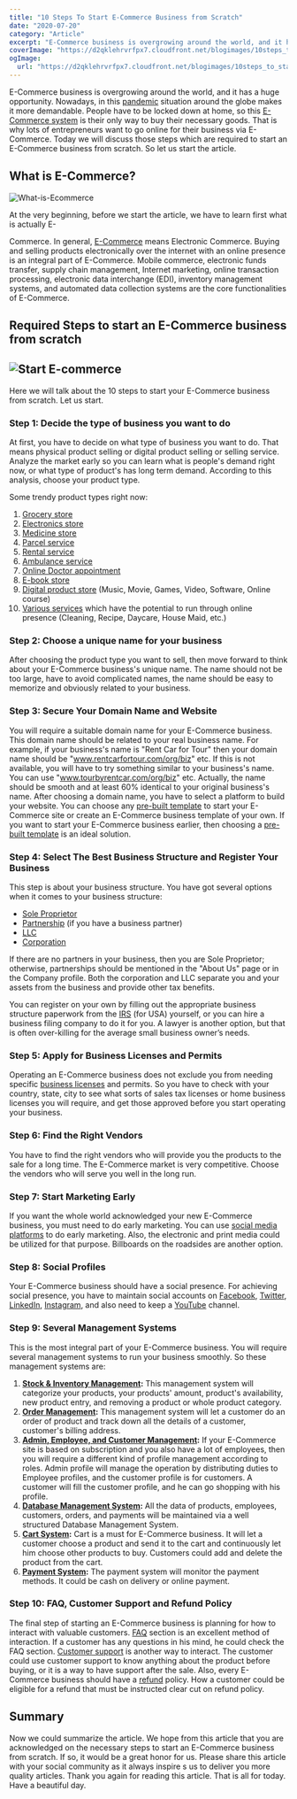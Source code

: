 ```yaml
---
title: "10 Steps To Start E-Commerce Business from Scratch"
date: "2020-07-20"
category: "Article"
excerpt: "E-Commerce business is overgrowing around the world, and it has a huge opportunity. Nowadays, in this pandemic situation around the globe makes it more demandable. People have to be locked down at home, so this E-Commerce system is their only way to buy their necessary goods. That is why lots of entrepreneurs want to go"
coverImage: "https://d2qklehrvrfpx7.cloudfront.net/blogimages/10steps_to_start_ecommerce.jpg"
ogImage:
  url: "https://d2qklehrvrfpx7.cloudfront.net/blogimages/10steps_to_start_ecommerce.jpg"
---
```


E-Commerce business is overgrowing around the world, and it has a huge opportunity. Nowadays, in this [pandemic](https://www.worldometers.info/coronavirus/) situation around the globe makes it more demandable. People have to be locked down at home, so this [E-Commerce system](https://themeforest.net/item/pickbazar-react-graphql-ecommerce-template/25283305) is their only way to buy their necessary goods. That is why lots of entrepreneurs want to go online for their business via E-Commerce. Today we will discuss those steps which are required to start an E-Commerce business from scratch. So let us start the article.

## What is E-Commerce?

![What-is-Ecommerce](https://d2qklehrvrfpx7.cloudfront.net/blogimages/10steps_to_start_ecommerce-1.jpg)

At the very beginning, before we start the article, we have to learn first what is actually E-

Commerce. In general, [E-Commerce](https://en.wikipedia.org/wiki/E-commerce) means Electronic Commerce. Buying and selling products electronically over the internet with an online presence is an integral part of E-Commerce. Mobile commerce, electronic funds transfer, supply chain management, Internet marketing, online transaction processing, electronic data interchange (EDI), inventory management systems, and automated data collection systems are the core functionalities of E-Commerce.

## Required Steps to start an E-Commerce business from scratch

## ![Start E-commerce](https://d2qklehrvrfpx7.cloudfront.net/blogimages/10steps_to_start_ecommerce-2.jpg)

Here we will talk about the 10 steps to start your E-Commerce business from scratch. Let us start.

### Step 1: Decide the type of business you want to do

At first, you have to decide on what type of business you want to do. That means physical product selling or digital product selling or selling service. Analyze the market early so you can learn what is people's demand right now, or what type of product's has long term demand. According to this analysis, choose your product type.

Some trendy product types right now:

1. [Grocery store](https://themeforest.net/item/pickbazar-react-graphql-ecommerce-template/25283305)
2. [Electronics store](https://themeforest.net/item/picksy-react-gatsby-grocery-ecommerce-template/26576621)
3. [Medicine store](https://themeforest.net/item/pickbazar-react-graphql-ecommerce-template/25283305)
4. [Parcel service](https://themeforest.net/item/picksy-react-gatsby-grocery-ecommerce-template/26576621)
5. [Rental service](https://themeforest.net/item/turbo-car-rental-system-wordpress-theme/17156768)
6. [Ambulance service](https://themeforest.net/item/turbo-car-rental-system-wordpress-theme/17156768)
7. [Online Doctor appointment](https://codecanyon.net/item/rnb-seasonal-pricing-addon/25037993)
8. [E-book store](https://themeforest.net/item/pickbazar-react-graphql-ecommerce-template/25283305)
9. [Digital product store](https://themeforest.net/item/pickbazar-react-graphql-ecommerce-template/25283305) (Music, Movie, Games, Video, Software, Online course)
10. [Various services](https://codecanyon.net/item/rnb-seasonal-pricing-addon/25037993) which have the potential to run through online presence (Cleaning, Recipe, Daycare, House Maid, etc.)

### Step 2: Choose a unique name for your business

After choosing the product type you want to sell, then move forward to think about your E-Commerce business's unique name. The name should not be too large, have to avoid complicated names, the name should be easy to memorize and obviously related to your business.

### Step 3: Secure Your Domain Name and Website

You will require a suitable domain name for your E-Commerce business. This domain name should be related to your real business name. For example, if your business's name is "Rent Car for Tour" then your domain name should be "www.rentcarfortour.com/org/biz" etc. If this is not available, you will have to try something similar to your business's name. You can use "www.tourbyrentcar.com/org/biz" etc. Actually, the name should be smooth and at least 60% identical to your original business's name. After choosing a domain name, you have to select a platform to build your website. You can choose any [pre-built template](https://themeforest.net/item/pickbazar-react-graphql-ecommerce-template/25283305) to start your E-Commerce site or create an E-Commerce business template of your own. If you want to start your E-Commerce business earlier, then choosing a [pre-built template](https://themeforest.net/item/picksy-react-gatsby-grocery-ecommerce-template/26576621) is an ideal solution.

### Step 4: Select The Best Business Structure and Register Your Business

This step is about your business structure. You have got several options when it comes to your business structure:

- [Sole Proprietor](https://www.sba.gov/content/sole-proprietorship)
- [Partnership](https://www.investopedia.com/terms/p/partnership.asp) (if you have a business partner)
- [LLC](https://www.investopedia.com/terms/l/llc.asp)
- [Corporation](https://www.investopedia.com/terms/c/corporation.asp)

If there are no partners in your business, then you are Sole Proprietor; otherwise, partnerships should be mentioned in the "About Us" page or in the Company profile. Both the corporation and LLC separate you and your assets from the business and provide other tax benefits.

You can register on your own by filling out the appropriate business structure paperwork from the [IRS](https://www.irs.gov/) (for USA) yourself, or you can hire a business filing company to do it for you. A lawyer is another option, but that is often over-killing for the average small business owner’s needs.

### Step 5: Apply for Business Licenses and Permits

Operating an E-Commerce business does not exclude you from needing specific [business licenses](https://en.wikipedia.org/wiki/Business_license) and permits. So you have to check with your country, state, city to see what sorts of sales tax licenses or home business licenses you will require, and get those approved before you start operating your business.

### Step 6: Find the Right Vendors

You have to find the right vendors who will provide you the products to the sale for a long time. The E-Commerce market is very competitive. Choose the vendors who will serve you well in the long run.

### Step 7: Start Marketing Early

If you want the whole world acknowledged your new E-Commerce business, you must need to do early marketing. You can use [social media platforms](https://makeawebsitehub.com/social-media-sites/) to do early marketing. Also, the electronic and print media could be utilized for that purpose. Billboards on the roadsides are another option.

### Step 8: Social Profiles

Your E-Commerce business should have a social presence. For achieving social presence, you have to maintain social accounts on [Facebook](http://www.facebook.com), [Twitter](https://twitter.com/), [LinkedIn](https://www.linkedin.com/), [Instagram](https://www.instagram.com/), and also need to keep a [YouTube](https://www.youtube.com/) channel.

### Step 9: Several Management Systems

This is the most integral part of your E-Commerce business. You will require several management systems to run your business smoothly. So these management systems are:

1. **[Stock & Inventory Management](https://www.infoentrepreneurs.org/en/guides/stock-control-and-inventory/):** This management system will categorize your products, your products' amount, product's availability, new product entry, and removing a product or whole product category.
2. **[Order Management](https://www.sana-commerce.com/e-commerce-terms/what-is-order-management-system/):** This management system will let a customer do an order of product and track down all the details of a customer, customer's billing address.
3. **[Admin, Employee, and Customer Management](https://www.citrix.com/go/jmp/upm.html):** If your E-Commerce site is based on subscription and you also have a lot of employees, then you will require a different kind of profile management according to roles. Admin profile will manage the operation by distributing duties to Employee profiles, and the customer profile is for customers. A customer will fill the customer profile, and he can go shopping with his profile.
4. **[Database Management System](https://searchsqlserver.techtarget.com/definition/database-management-system):** All the data of products, employees, customers, orders, and payments will be maintained via a well structured Database Management System.
5. **[Cart System](https://en.wikipedia.org/wiki/Shopping_cart_software):** Cart is a must for E-Commerce business. It will let a customer choose a product and send it to the cart and continuously let him choose other products to buy. Customers could add and delete the product from the cart.
6. **[Payment System](https://en.wikipedia.org/wiki/Payment_system):** The payment system will monitor the payment methods. It could be cash on delivery or online payment.

### Step 10: FAQ, Customer Support and Refund Policy

The final step of starting an E-Commerce business is planning for how to interact with valuable customers. [FAQ](https://en.wikipedia.org/wiki/FAQ) section is an excellent method of interaction. If a customer has any questions in his mind, he could check the FAQ section. [Customer support](https://en.wikipedia.org/wiki/Customer_support) is another way to interact. The customer could use customer support to know anything about the product before buying, or it is a way to have support after the sale. Also, every E-Commerce business should have a [refund](https://en.wikipedia.org/wiki/Refund) policy. How a customer could be eligible for a refund that must be instructed clear cut on refund policy.

## Summary

Now we could summarize the article. We hope from this article that you are acknowledged on the necessary steps to start an E-Commerce business from scratch. If so, it would be a great honor for us. Please share this article with your social community as it always inspire s us to deliver you more quality articles. Thank you again for reading this article. That is all for today. Have a beautiful day.

